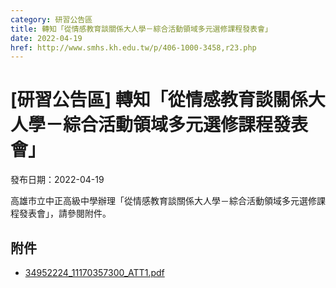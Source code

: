 ```yaml
---
category: 研習公告區
title: 轉知「從情感教育談關係大人學－綜合活動領域多元選修課程發表會」
date: 2022-04-19
href: http://www.smhs.kh.edu.tw/p/406-1000-3458,r23.php
---
```


# [研習公告區] 轉知「從情感教育談關係大人學－綜合活動領域多元選修課程發表會」

發布日期：2022-04-19

高雄市立中正高級中學辦理「從情感教育談關係大人學－綜合活動領域多元選修課程發表會」，請參閱附件。

## 附件

- [34952224_11170357300_ATT1.pdf](https://www.smhs.kh.edu.tw/var/file/0/1000/attach/63/pta_3214_3204960_38032.pdf)
